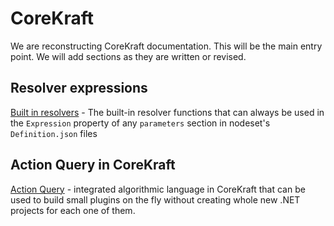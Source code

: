 # CoreKraft

We are reconstructing CoreKraft documentation. This will be the main entry point. We will add sections as they are written or revised.


## Resolver expressions

[Built in resolvers](Appendices/BuiltInResolvers.md) - The built-in resolver functions that can always be used in the `Expression` property of any `parameters` section in nodeset's `Definition.json` files

## Action Query in CoreKraft

[Action Query](ActionQuery/ActionQuery.md) - integrated algorithmic language in CoreKraft that can be used to build small plugins on the fly without creating whole new .NET projects for each one of them.